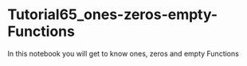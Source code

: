 # Tutorial65_ones-zeros-empty-Functions
In this notebook you will get to know ones, zeros and empty Functions
